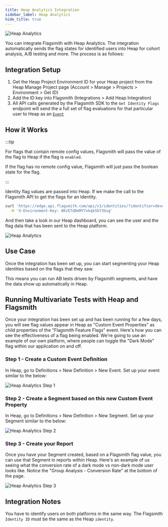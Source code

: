 ```yaml
---
title: Heap Analytics Integration
sidebar_label: Heap Analytics
hide_title: true
---
```


![Heap Analytics](/img/integrations/heap/heap-logo.svg)

You can integrate Flagsmith with Heap Analytics. The integration automatically sends the flag states for identified
users into Heap for cohort analysis, A/B testing and more. The process is as follows:

## Integration Setup

1. Get the Heap Project Environment ID for your Heap project from the Heap Manage Project page (Account > Manage >
   Projects > Environment > Get ID)
2. Add the ID key into Flagsmith (Integrations > Add Heap Integration)
3. All API calls generated by the Flagsmith SDK to the `Get Identity Flags` endpoint will send the a full set of flag
   evaluations for that particular user to Heap as an [`Event`](https://developers.heap.io/reference#track-1)

## How it Works

:::tip

For flags that contain remote config values, Flagsmith will pass the value of the flag to Heap if the flag is `enabled`.

If the flag has no remote config value, Flagsmith will just pass the boolean state for the flag.

:::

Identity flag values are passed into Heap. If we make the call to the Flagsmith API to get the flags for an Identity.

```bash
curl 'https://edge.api.flagsmith.com/api/v1/identities/?identifier=development_user_123456' \
  -H 'X-Environment-Key: 8KzETdDeMY7xkqkSkY3Gsg'
```

And then take a look in our Heap dashboard, you can see the user and the flag data that has been sent to the Heap
platform.

![Heap Analytics](/img/integrations/heap/heap-integration-1.png)

## Use Case

Once the integration has been set up, you can start segmenting your Heap identities based on the flags that they saw.

This means you can run AB tests driven by Flagsmith segments, and have the data show up automatically in Heap.

## Running Multivariate Tests with Heap and Flagsmith

Once your integration has been set up and has been running for a few days, you will see flag values appear in Heap as
"Custom Event Properties" as child properties of the "Flagsmith Feature Flags" event. Here's how you can see the
effectiveness of a flag being enabled. We're going to use an example of our own platform, where people can toggle the
"Dark Mode" flag within our application on and off.

### Step 1 - Create a Custom Event Definition

In Heap, go to Definitions > New Definition > New Event. Set up your event similar to the below:

![Heap Analytics Step 1](/img/integrations/heap/heap-mv-step-1.png)

### Step 2 - Create a Segment based on this new Custom Event Property

In Heap, go to Definitions > New Definition > New Segment. Set up your Segment similar to the below:

![Heap Analytics Step 2](/img/integrations/heap/heap-mv-step-2.png)

### Step 3 - Create your Report

Once you have your Segment created, based on a Flagsmith flag value, you can use that Segment in reports within Heap.
Here's an example of us seeing what the conversion rate of a dark mode vs non-dark mode user looks like. Notice the
"Group Analysis - Conversion Rate" at the bottom of the page.

![Heap Analytics Step 3](/img/integrations/heap/heap-mv-step-3.png)

## Integration Notes

You have to identify users on both platforms in the same way. The Flagsmith `Identity ID` must be the same as the Heap
`identity`.
